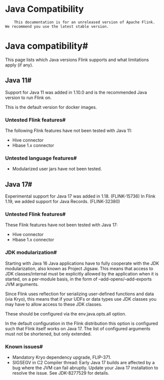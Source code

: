 # Java Compatibility


> 
        This documentation is for an unreleased version of Apache Flink. We recommend you use the latest stable version.
    


# Java compatibility#


This page lists which Java versions Flink supports and what limitations apply (if any).


## Java 11#


Support for Java 11 was added in 1.10.0 and is the recommended Java version to run Flink on.


This is the default version for docker images.


### Untested Flink features#


The following Flink features have not been tested with Java 11:

* Hive connector
* Hbase 1.x connector

### Untested language features#

* Modularized user jars have not been tested.

## Java 17#


Experimental support for Java 17 was added in 1.18. (FLINK-15736)
In Flink 1.19, we added support for Java Records. (FLINK-32380)


### Untested Flink features#


These Flink features have not been tested with Java 17:

* Hive connector
* Hbase 1.x connector

### JDK modularization#


Starting with Java 16 Java applications have to fully cooperate with the JDK modularization, also known as Project Jigsaw.
This means that access to JDK classes/internal must be explicitly allowed by the application when it is started, on a per-module basis, in the form of –add-opens/–add-exports JVM arguments.


Since Flink uses reflection for serializing user-defined functions and data (via Kryo), this means that if your UDFs or data types use JDK classes you may have to allow access to these JDK classes.


These should be configured via the env.java.opts.all option.


In the default configuration in the Flink distribution this option is configured such that Flink itself works on Java 17.
The list of configured arguments must not be shortened, but only extended.


### Known issues#

* Mandatory Kryo dependency upgrade, FLIP-371.
* SIGSEGV in C2 Compiler thread: Early Java 17 builds are affected by a bug where the JVM can fail abruptly. Update your Java 17 installation to resolve the issue. See JDK-8277529 for details.